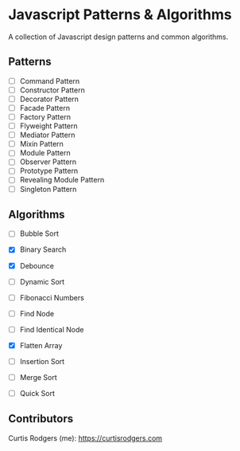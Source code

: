 # Javascript Patterns & Algorithms
A collection of Javascript design patterns and common algorithms.

## Patterns

- [ ] Command Pattern
- [ ] Constructor Pattern
- [ ] Decorator Pattern
- [ ] Facade Pattern
- [ ] Factory Pattern
- [ ] Flyweight Pattern
- [ ] Mediator Pattern
- [ ] Mixin Pattern
- [ ] Module Pattern
- [ ] Observer Pattern
- [ ] Prototype Pattern
- [ ] Revealing Module Pattern
- [ ] Singleton Pattern

## Algorithms

- [ ] Bubble Sort
- [x] Binary Search
- [x] Debounce
- [ ] Dynamic Sort
- [ ] Fibonacci Numbers
- [ ] Find Node
- [ ] Find Identical Node
- [x] Flatten Array
- [ ] Insertion Sort
- [ ] Merge Sort
- [ ] Quick Sort


## Contributors

Curtis Rodgers (me): https://curtisrodgers.com
